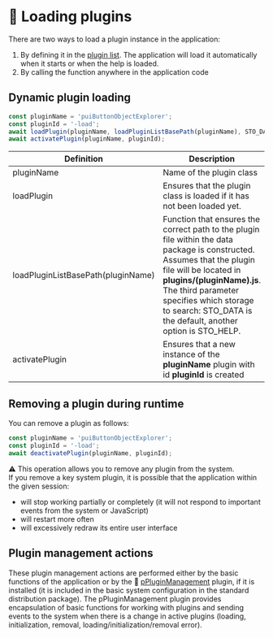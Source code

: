 # 📑 Loading plugins

There are two ways to load a plugin instance in the application:

1. By defining it in the [plugin list][plugins]. The application will load it automatically when it starts or when the help is loaded.
2. By calling the function anywhere in the application code

## Dynamic plugin loading

```javascript
const pluginName = 'puiButtonObjectExplorer';
const pluginId = '-load';
await loadPlugin(pluginName, loadPluginListBasePath(pluginName), STO_DATA);
await activatePlugin(pluginName, pluginId);
```

| Definition | Description |
|---|---|
| pluginName | Name of the plugin class |
| loadPlugin | Ensures that the plugin class is loaded if it has not been loaded yet. |
| loadPluginListBasePath(pluginName) | Function that ensures the correct path to the plugin file within the data package is constructed. Assumes that the plugin file will be located in **plugins/(pluginName).js**. The third parameter specifies which storage to search: STO_DATA is the default, another option is STO_HELP. |
| activatePlugin | Ensures that a new instance of the **pluginName** plugin with id **pluginId** is created |

## Removing a plugin during runtime

You can remove a plugin as follows:

```javascript
const pluginName = 'puiButtonObjectExplorer';
const pluginId = '-load';
await deactivatePlugin(pluginName, pluginId);
```

⚠️ This operation allows you to remove any plugin from the system.  
If you remove a key system plugin, it is possible that the application within the given session:

- will stop working partially or completely (it will not respond to important events from the system or JavaScript)
- will restart more often
- will excessively redraw its entire user interface

## Plugin management actions

These plugin management actions are performed either by the basic functions of the application or by the 🔌 [pPluginManagement][pPluginManagement] plugin, if it is installed (it is included in the basic system configuration in the standard distribution package). The pPluginManagement plugin provides encapsulation of basic functions for working with plugins and sending events to the system when there is a change in active plugins (loading, initialization, removal, loading/initialization/removal error).

[plugins]: plugins.lst.md "List of plugins"
[pPluginManagement]: :_inst:pPluginManagement:.md "pPluginManagement"
